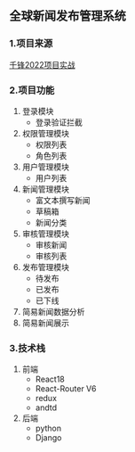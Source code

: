 ## 全球新闻发布管理系统

### 1.项目来源

[千锋2022项目实战]([千锋2022版React全家桶教程_react零基础入门到项目实战完整版_哔哩哔哩_bilibili](https://www.bilibili.com/video/BV1dP4y1c7qd?p=152))

### 2.项目功能

<ol>
    <li>登录模块
        <ul>
            <li>登录验证拦截</li>   
        </ul>
    </li>
    <li>权限管理模块
        <ul>
            <li>权限列表</li>
            <li>角色列表</li>
        </ul>
    </li>
    <li>用户管理模块
        <ul>
            <li>用户列表</li>
        </ul>
    </li>
    <li>新闻管理模块
        <ul>
            <li>富文本撰写新闻</li>
            <li>草稿箱</li>
            <li>新闻分类</li>
        </ul>
    </li>
    <li>审核管理模块
        <ul>
            <li>审核新闻</li>
            <li>审核列表</li>
        </ul>
    </li>
    <li>发布管理模块
        <ul>
            <li>待发布</li>
            <li>已发布</li>
            <li>已下线</li>
        </ul>
    </li>
     <li>简易新闻数据分析</li>
     <li>简易新闻展示</li>
</ol>

### 3.技术栈

<ol>
    <li>前端
        <ul>
            <li>React18</li>
            <li>React-Router V6</li>
            <li>redux</li>
            <li>andtd</li>
        </ul>
    </li>  
    <li>后端
        <ul>
            <li>python</li>
            <li>Django</li>
        </ul>
    </li>
</ol>